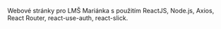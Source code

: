 Webové stránky pro LMŠ Mariánka s použitím ReactJS, Node.js, Axios, React Router, react-use-auth, react-slick.

